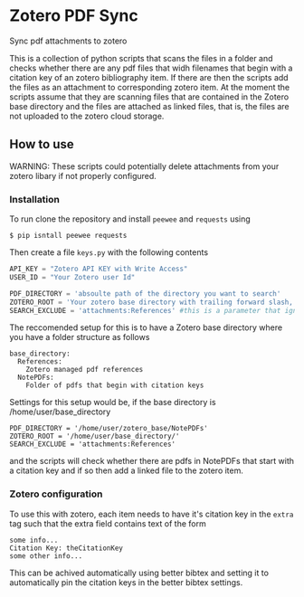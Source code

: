 # Zotero PDF Sync
Sync pdf attachments to zotero

This is a collection of python scripts that scans the files in a folder and checks whether there are any pdf files that widh filenames that begin with a citation key of an zotero bibliography item. If there are then the scripts add the files as an attachment to corresponding zotero item. At the moment the scripts assume that they are scanning files that are contained in the Zotero base directory and the files are attached as linked files, that is, the files are not uploaded to the zotero cloud storage.

## How to use
WARNING: These scripts could potentially delete attachments from your zotero libary if not properly configured.

### Installation
To run clone the repository and install `peewee` and `requests` using
```
$ pip isntall peewee requests
```

Then create a file `keys.py` with the following contents

```python
API_KEY = "Zotero API KEY with Write Access"
USER_ID = "Your Zotero user Id"

PDF_DIRECTORY = 'absoulte path of the directory you want to search'
ZOTERO_ROOT = 'Your zotero base directory with trailing forward slash, eg: /home/user/zotero_base/'
SEARCH_EXCLUDE = 'attachments:References' #this is a parameter that ignores any references that you don't want to mess with. For example, if you store all your actual pdfs in zotero_base/Refernces and you don't want these scripts to interfere with these.
```

The reccomended setup for this is to have a Zotero base directory where you have a folder structure as follows

```
base_directory:
  References:
    Zotero managed pdf references
  NotePDFs:
    Folder of pdfs that begin with citation keys
```

Settings for this setup would be, if the base directory is /home/user/base_directory

```
PDF_DIRECTORY = '/home/user/zotero_base/NotePDFs'
ZOTERO_ROOT = '/home/user/base_directory/'
SEARCH_EXCLUDE = 'attachments:References'
```

and the scripts will check whether there are pdfs in NotePDFs that start with a citation key and if so then add a linked file to the zotero item.

### Zotero configuration

To use this with zotero, each item needs to have it's citation key in the `extra` tag such that the extra field contains text of the form
```
some info...
Citation Key: theCitationKey
some other info...
```

This can be achived automatically using better bibtex and setting it to automatically pin the citation keys in the better bibtex settings.
